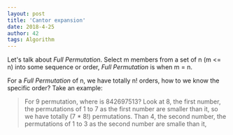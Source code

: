 ```yaml
---
layout: post
title: 'Cantor expansion'
date: 2018-4-25
author: 42
tags: Algorithm
---
```


Let's talk about *Full Permutation*. Select m members from a set of n (m <= n) into some sequence or order, *Full Permutation* is when m = n.

For a *Full Permutation* of n, we have totally n! orders, how to we know the specific order? Take an example:

> For 9 permutation, where is 842697513?
> Look at 8, the first number, the permutations of 1 to 7  as the first number are smaller than it, so we have totally (7 * 8!) permutations.
> Than 4, the second number, the permutations of 1 to 3 as the second number are smalle than it,  

